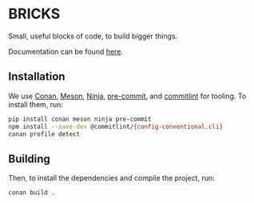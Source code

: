 # BRICKS

Small, useful blocks of code, to build bigger things.

Documentation can be found [here](https://jwidauer.github.io/bricks).

## Installation

We use [Conan](https://conan.io/), [Meson](https://mesonbuild.com/), [Ninja](https://ninja-build.org/), [pre-commit](https://pre-commit.com/), and [commitlint](https://commitlint.js.org/#/) for tooling.
To install them, run:

```bash
pip install conan meson ninja pre-commit
npm install --save-dev @commitlint/{config-conventional,cli}
conan profile detect
```

## Building

Then, to install the dependencies and compile the project, run:

```bash
conan build .
```
